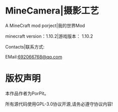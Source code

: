 # MineCamera|摄影工艺
A MineCraft mod porject|我的世界Mod

minecraft version：1.10.2|游戏版本： 1.10.2

Contacts|联系方式:

EMail:692066768@qq.com

# 版权声明

本作品作者为PorPit。

所有源代码使用GPL-3.0协议开源,请务必遵守协议内容!
